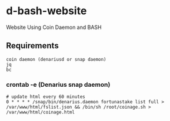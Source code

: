 # d-bash-website  
Website Using Coin Daemon and BASH
## Requirements
```
coin daemon (denariusd or snap daemon)
jq
bc
```
### crontab -e (Denarius snap daemon)
```
# update html every 60 minutes
0 * * * * /snap/bin/denarius.daemon fortunastake list full > /var/www/html/fslist.json && /bin/sh /root/coinage.sh > /var/www/html/coinage.html
```
